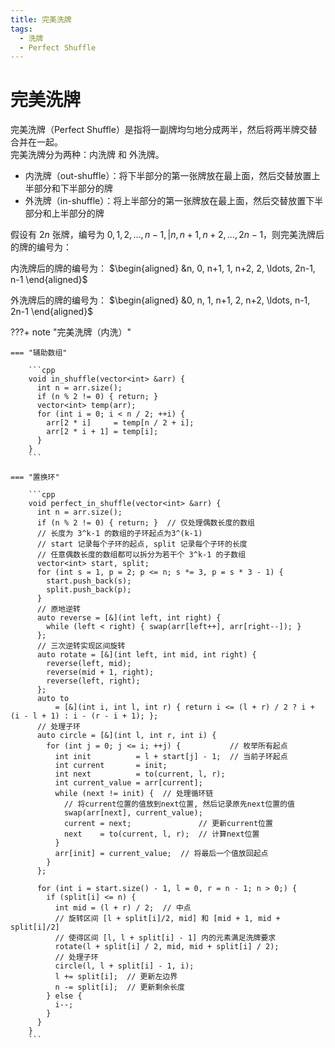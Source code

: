 ```yaml
---
title: 完美洗牌
tags:
  - 洗牌
  - Perfect Shuffle
---
```


# 完美洗牌

完美洗牌（$\text{Perfect Shuffle}$）是指将一副牌均匀地分成两半，然后将两半牌交替合并在一起。  
完美洗牌分为两种：内洗牌 和 外洗牌。  

- 内洗牌（$\text{out-shuffle}$）：将下半部分的第一张牌放在最上面，然后交替放置上半部分和下半部分的牌  
- 外洗牌（$\text{in-shuffle}$）：将上半部分的第一张牌放在最上面，然后交替放置下半部分和上半部分的牌  

假设有 $2n$ 张牌，编号为 $0, 1, 2, \ldots, n-1, \vert n, n+1, n+2, \ldots, 2n-1$，则完美洗牌后的牌的编号为：  

内洗牌后的牌的编号为：
$\begin{aligned}
&n, 0, n+1, 1, n+2, 2, \ldots, 2n-1, n-1
\end{aligned}$

外洗牌后的牌的编号为：
$\begin{aligned}
&0, n, 1, n+1, 2, n+2, \ldots, n-1, 2n-1
\end{aligned}$

???+ note "完美洗牌（内洗）"

    === "辅助数组"

        ```cpp
        void in_shuffle(vector<int> &arr) {
          int n = arr.size();
          if (n % 2 != 0) { return; }
          vector<int> temp(arr);
          for (int i = 0; i < n / 2; ++i) {
            arr[2 * i]     = temp[n / 2 + i];
            arr[2 * i + 1] = temp[i];
          }
        }
        ```

    === "置换环"

        ```cpp
        void perfect_in_shuffle(vector<int> &arr) {
          int n = arr.size();
          if (n % 2 != 0) { return; }  // 仅处理偶数长度的数组
          // 长度为 3^k-1 的数组的子环起点为3^(k-1)
          // start 记录每个子环的起点, split 记录每个子环的长度
          // 任意偶数长度的数组都可以拆分为若干个 3^k-1 的子数组
          vector<int> start, split;
          for (int s = 1, p = 2; p <= n; s *= 3, p = s * 3 - 1) {
            start.push_back(s);
            split.push_back(p);
          }
          // 原地逆转
          auto reverse = [&](int left, int right) {
            while (left < right) { swap(arr[left++], arr[right--]); }
          };
          // 三次逆转实现区间旋转
          auto rotate = [&](int left, int mid, int right) {
            reverse(left, mid);
            reverse(mid + 1, right);
            reverse(left, right);
          };
          auto to
              = [&](int i, int l, int r) { return i <= (l + r) / 2 ? i + (i - l + 1) : i - (r - i + 1); };
          // 处理子环
          auto circle = [&](int l, int r, int i) {
            for (int j = 0; j <= i; ++j) {           // 枚举所有起点
              int init          = l + start[j] - 1;  // 当前子环起点
              int current       = init;
              int next          = to(current, l, r);
              int current_value = arr[current];
              while (next != init) {  // 处理循环链
                // 将current位置的值放到next位置, 然后记录原先next位置的值
                swap(arr[next], current_value);
                current = next;               // 更新current位置
                next    = to(current, l, r);  // 计算next位置
              }
              arr[init] = current_value;  // 将最后一个值放回起点
            }
          };

          for (int i = start.size() - 1, l = 0, r = n - 1; n > 0;) {
            if (split[i] <= n) {
              int mid = (l + r) / 2;  // 中点
              // 旋转区间 [l + split[i]/2, mid] 和 [mid + 1, mid + split[i]/2]
              // 使得区间 [l, l + split[i] - 1] 内的元素满足洗牌要求
              rotate(l + split[i] / 2, mid, mid + split[i] / 2);
              // 处理子环
              circle(l, l + split[i] - 1, i);
              l += split[i];  // 更新左边界
              n -= split[i];  // 更新剩余长度
            } else {
              i--;
            }
          }
        }
        ```